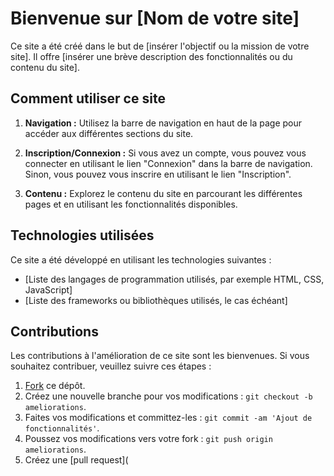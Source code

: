 # Bienvenue sur [Nom de votre site]

Ce site a été créé dans le but de [insérer l'objectif ou la mission de votre site]. Il offre [insérer une brève description des fonctionnalités ou du contenu du site].

## Comment utiliser ce site

1. **Navigation :** Utilisez la barre de navigation en haut de la page pour accéder aux différentes sections du site.

2. **Inscription/Connexion :** Si vous avez un compte, vous pouvez vous connecter en utilisant le lien "Connexion" dans la barre de navigation. Sinon, vous pouvez vous inscrire en utilisant le lien "Inscription".

3. **Contenu :** Explorez le contenu du site en parcourant les différentes pages et en utilisant les fonctionnalités disponibles.

## Technologies utilisées

Ce site a été développé en utilisant les technologies suivantes :

- [Liste des langages de programmation utilisés, par exemple HTML, CSS, JavaScript]
- [Liste des frameworks ou bibliothèques utilisés, le cas échéant]

## Contributions

Les contributions à l'amélioration de ce site sont les bienvenues. Si vous souhaitez contribuer, veuillez suivre ces étapes :

1. [Fork](https://docs.github.com/en/get-started/quickstart/fork-a-repo) ce dépôt.
2. Créez une nouvelle branche pour vos modifications : `git checkout -b ameliorations`.
3. Faites vos modifications et committez-les : `git commit -am 'Ajout de fonctionnalités'`.
4. Poussez vos modifications vers votre fork : `git push origin ameliorations`.
5. Créez une [pull request](
